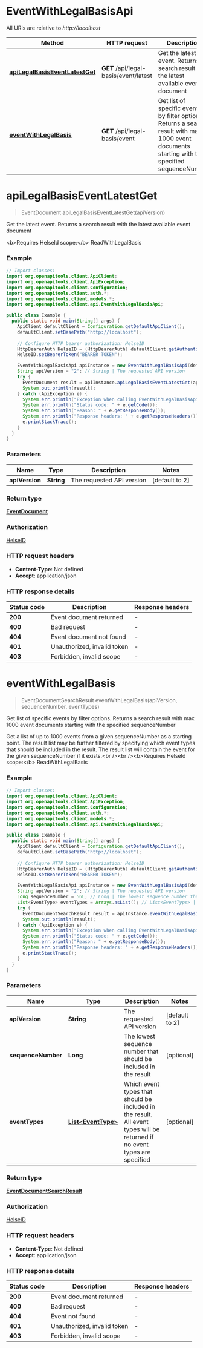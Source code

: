 # EventWithLegalBasisApi

All URIs are relative to *http://localhost*

| Method | HTTP request | Description |
|------------- | ------------- | -------------|
| [**apiLegalBasisEventLatestGet**](EventWithLegalBasisApi.md#apiLegalBasisEventLatestGet) | **GET** /api/legal-basis/event/latest | Get the latest event. Returns a search result with the latest available event document |
| [**eventWithLegalBasis**](EventWithLegalBasisApi.md#eventWithLegalBasis) | **GET** /api/legal-basis/event | Get list of specific events by filter options. Returns a search result with max 1000 event documents  starting with the specified sequenceNumber |


<a id="apiLegalBasisEventLatestGet"></a>
# **apiLegalBasisEventLatestGet**
> EventDocument apiLegalBasisEventLatestGet(apiVersion)

Get the latest event. Returns a search result with the latest available event document

&lt;b&gt;Requires HelseId scope:&lt;/b&gt; ReadWithLegalBasis

### Example
```java
// Import classes:
import org.openapitools.client.ApiClient;
import org.openapitools.client.ApiException;
import org.openapitools.client.Configuration;
import org.openapitools.client.auth.*;
import org.openapitools.client.models.*;
import org.openapitools.client.api.EventWithLegalBasisApi;

public class Example {
  public static void main(String[] args) {
    ApiClient defaultClient = Configuration.getDefaultApiClient();
    defaultClient.setBasePath("http://localhost");
    
    // Configure HTTP bearer authorization: HelseID
    HttpBearerAuth HelseID = (HttpBearerAuth) defaultClient.getAuthentication("HelseID");
    HelseID.setBearerToken("BEARER TOKEN");

    EventWithLegalBasisApi apiInstance = new EventWithLegalBasisApi(defaultClient);
    String apiVersion = "2"; // String | The requested API version
    try {
      EventDocument result = apiInstance.apiLegalBasisEventLatestGet(apiVersion);
      System.out.println(result);
    } catch (ApiException e) {
      System.err.println("Exception when calling EventWithLegalBasisApi#apiLegalBasisEventLatestGet");
      System.err.println("Status code: " + e.getCode());
      System.err.println("Reason: " + e.getResponseBody());
      System.err.println("Response headers: " + e.getResponseHeaders());
      e.printStackTrace();
    }
  }
}
```

### Parameters

| Name | Type | Description  | Notes |
|------------- | ------------- | ------------- | -------------|
| **apiVersion** | **String**| The requested API version | [default to 2] |

### Return type

[**EventDocument**](EventDocument.md)

### Authorization

[HelseID](../README.md#HelseID)

### HTTP request headers

 - **Content-Type**: Not defined
 - **Accept**: application/json

### HTTP response details
| Status code | Description | Response headers |
|-------------|-------------|------------------|
| **200** | Event document returned |  -  |
| **400** | Bad request |  -  |
| **404** | Event document not found |  -  |
| **401** | Unauthorized, invalid token |  -  |
| **403** | Forbidden, invalid scope |  -  |

<a id="eventWithLegalBasis"></a>
# **eventWithLegalBasis**
> EventDocumentSearchResult eventWithLegalBasis(apiVersion, sequenceNumber, eventTypes)

Get list of specific events by filter options. Returns a search result with max 1000 event documents  starting with the specified sequenceNumber

Get a list of up to 1000 events from a given sequenceNumber as a starting point. The result list may be  further filtered by specifying which event types that should be included in the result.  The result list will contain the event for the given sequenceNumber if it exists.&lt;br /&gt;&lt;br /&gt;&lt;b&gt;Requires HelseId scope:&lt;/b&gt; ReadWithLegalBasis

### Example
```java
// Import classes:
import org.openapitools.client.ApiClient;
import org.openapitools.client.ApiException;
import org.openapitools.client.Configuration;
import org.openapitools.client.auth.*;
import org.openapitools.client.models.*;
import org.openapitools.client.api.EventWithLegalBasisApi;

public class Example {
  public static void main(String[] args) {
    ApiClient defaultClient = Configuration.getDefaultApiClient();
    defaultClient.setBasePath("http://localhost");
    
    // Configure HTTP bearer authorization: HelseID
    HttpBearerAuth HelseID = (HttpBearerAuth) defaultClient.getAuthentication("HelseID");
    HelseID.setBearerToken("BEARER TOKEN");

    EventWithLegalBasisApi apiInstance = new EventWithLegalBasisApi(defaultClient);
    String apiVersion = "2"; // String | The requested API version
    Long sequenceNumber = 56L; // Long | The lowest sequence number that should be included in the result
    List<EventType> eventTypes = Arrays.asList(); // List<EventType> | Which event types that should be included in the result.              All event types will be returned if no event types are specified
    try {
      EventDocumentSearchResult result = apiInstance.eventWithLegalBasis(apiVersion, sequenceNumber, eventTypes);
      System.out.println(result);
    } catch (ApiException e) {
      System.err.println("Exception when calling EventWithLegalBasisApi#eventWithLegalBasis");
      System.err.println("Status code: " + e.getCode());
      System.err.println("Reason: " + e.getResponseBody());
      System.err.println("Response headers: " + e.getResponseHeaders());
      e.printStackTrace();
    }
  }
}
```

### Parameters

| Name | Type | Description  | Notes |
|------------- | ------------- | ------------- | -------------|
| **apiVersion** | **String**| The requested API version | [default to 2] |
| **sequenceNumber** | **Long**| The lowest sequence number that should be included in the result | [optional] |
| **eventTypes** | [**List&lt;EventType&gt;**](EventType.md)| Which event types that should be included in the result.              All event types will be returned if no event types are specified | [optional] |

### Return type

[**EventDocumentSearchResult**](EventDocumentSearchResult.md)

### Authorization

[HelseID](../README.md#HelseID)

### HTTP request headers

 - **Content-Type**: Not defined
 - **Accept**: application/json

### HTTP response details
| Status code | Description | Response headers |
|-------------|-------------|------------------|
| **200** | Event document returned |  -  |
| **400** | Bad request |  -  |
| **404** | Event not found |  -  |
| **401** | Unauthorized, invalid token |  -  |
| **403** | Forbidden, invalid scope |  -  |

